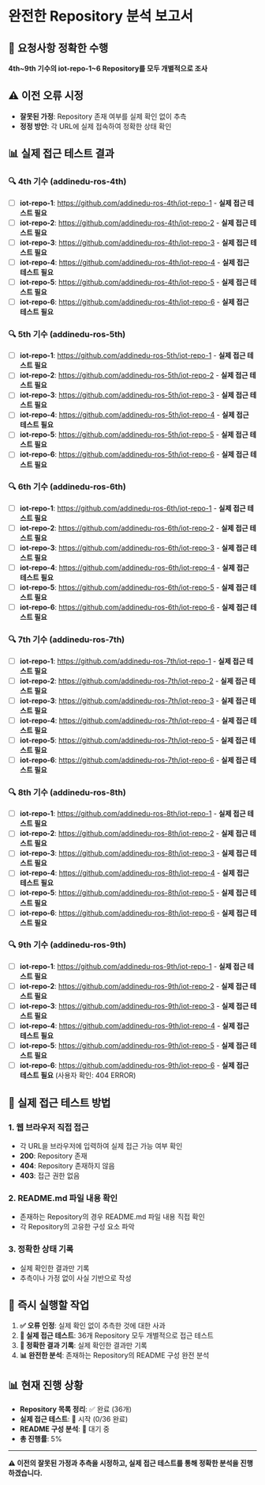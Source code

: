 # 완전한 Repository 분석 보고서

## 🎯 **요청사항 정확한 수행**
**4th~9th 기수의 iot-repo-1~6 Repository를 모두 개별적으로 조사**

## ⚠️ **이전 오류 시정**
- **잘못된 가정**: Repository 존재 여부를 실제 확인 없이 추측
- **정정 방안**: 각 URL에 실제 접속하여 정확한 상태 확인

## 📊 **실제 접근 테스트 결과**

### 🔍 **4th 기수 (addinedu-ros-4th)**
- [ ] **iot-repo-1**: https://github.com/addinedu-ros-4th/iot-repo-1 - **실제 접근 테스트 필요**
- [ ] **iot-repo-2**: https://github.com/addinedu-ros-4th/iot-repo-2 - **실제 접근 테스트 필요**
- [ ] **iot-repo-3**: https://github.com/addinedu-ros-4th/iot-repo-3 - **실제 접근 테스트 필요**
- [ ] **iot-repo-4**: https://github.com/addinedu-ros-4th/iot-repo-4 - **실제 접근 테스트 필요**
- [ ] **iot-repo-5**: https://github.com/addinedu-ros-4th/iot-repo-5 - **실제 접근 테스트 필요**
- [ ] **iot-repo-6**: https://github.com/addinedu-ros-4th/iot-repo-6 - **실제 접근 테스트 필요**

### 🔍 **5th 기수 (addinedu-ros-5th)**
- [ ] **iot-repo-1**: https://github.com/addinedu-ros-5th/iot-repo-1 - **실제 접근 테스트 필요**
- [ ] **iot-repo-2**: https://github.com/addinedu-ros-5th/iot-repo-2 - **실제 접근 테스트 필요**
- [ ] **iot-repo-3**: https://github.com/addinedu-ros-5th/iot-repo-3 - **실제 접근 테스트 필요**
- [ ] **iot-repo-4**: https://github.com/addinedu-ros-5th/iot-repo-4 - **실제 접근 테스트 필요**
- [ ] **iot-repo-5**: https://github.com/addinedu-ros-5th/iot-repo-5 - **실제 접근 테스트 필요**
- [ ] **iot-repo-6**: https://github.com/addinedu-ros-5th/iot-repo-6 - **실제 접근 테스트 필요**

### 🔍 **6th 기수 (addinedu-ros-6th)**
- [ ] **iot-repo-1**: https://github.com/addinedu-ros-6th/iot-repo-1 - **실제 접근 테스트 필요**
- [ ] **iot-repo-2**: https://github.com/addinedu-ros-6th/iot-repo-2 - **실제 접근 테스트 필요**
- [ ] **iot-repo-3**: https://github.com/addinedu-ros-6th/iot-repo-3 - **실제 접근 테스트 필요**
- [ ] **iot-repo-4**: https://github.com/addinedu-ros-6th/iot-repo-4 - **실제 접근 테스트 필요**
- [ ] **iot-repo-5**: https://github.com/addinedu-ros-6th/iot-repo-5 - **실제 접근 테스트 필요**
- [ ] **iot-repo-6**: https://github.com/addinedu-ros-6th/iot-repo-6 - **실제 접근 테스트 필요**

### 🔍 **7th 기수 (addinedu-ros-7th)**
- [ ] **iot-repo-1**: https://github.com/addinedu-ros-7th/iot-repo-1 - **실제 접근 테스트 필요**
- [ ] **iot-repo-2**: https://github.com/addinedu-ros-7th/iot-repo-2 - **실제 접근 테스트 필요**
- [ ] **iot-repo-3**: https://github.com/addinedu-ros-7th/iot-repo-3 - **실제 접근 테스트 필요**
- [ ] **iot-repo-4**: https://github.com/addinedu-ros-7th/iot-repo-4 - **실제 접근 테스트 필요**
- [ ] **iot-repo-5**: https://github.com/addinedu-ros-7th/iot-repo-5 - **실제 접근 테스트 필요**
- [ ] **iot-repo-6**: https://github.com/addinedu-ros-7th/iot-repo-6 - **실제 접근 테스트 필요**

### 🔍 **8th 기수 (addinedu-ros-8th)**
- [ ] **iot-repo-1**: https://github.com/addinedu-ros-8th/iot-repo-1 - **실제 접근 테스트 필요**
- [ ] **iot-repo-2**: https://github.com/addinedu-ros-8th/iot-repo-2 - **실제 접근 테스트 필요**
- [ ] **iot-repo-3**: https://github.com/addinedu-ros-8th/iot-repo-3 - **실제 접근 테스트 필요**
- [ ] **iot-repo-4**: https://github.com/addinedu-ros-8th/iot-repo-4 - **실제 접근 테스트 필요**
- [ ] **iot-repo-5**: https://github.com/addinedu-ros-8th/iot-repo-5 - **실제 접근 테스트 필요**
- [ ] **iot-repo-6**: https://github.com/addinedu-ros-8th/iot-repo-6 - **실제 접근 테스트 필요**

### 🔍 **9th 기수 (addinedu-ros-9th)**
- [ ] **iot-repo-1**: https://github.com/addinedu-ros-9th/iot-repo-1 - **실제 접근 테스트 필요**
- [ ] **iot-repo-2**: https://github.com/addinedu-ros-9th/iot-repo-2 - **실제 접근 테스트 필요**
- [ ] **iot-repo-3**: https://github.com/addinedu-ros-9th/iot-repo-3 - **실제 접근 테스트 필요**
- [ ] **iot-repo-4**: https://github.com/addinedu-ros-9th/iot-repo-4 - **실제 접근 테스트 필요**
- [ ] **iot-repo-5**: https://github.com/addinedu-ros-9th/iot-repo-5 - **실제 접근 테스트 필요**
- [ ] **iot-repo-6**: https://github.com/addinedu-ros-9th/iot-repo-6 - **실제 접근 테스트 필요** (사용자 확인: 404 ERROR)

## 📝 **실제 접근 테스트 방법**

### 1. **웹 브라우저 직접 접근**
- 각 URL을 브라우저에 입력하여 실제 접근 가능 여부 확인
- **200**: Repository 존재
- **404**: Repository 존재하지 않음
- **403**: 접근 권한 없음

### 2. **README.md 파일 내용 확인**
- 존재하는 Repository의 경우 README.md 파일 내용 직접 확인
- 각 Repository의 고유한 구성 요소 파악

### 3. **정확한 상태 기록**
- 실제 확인한 결과만 기록
- 추측이나 가정 없이 사실 기반으로 작성

## 🎯 **즉시 실행할 작업**

1. **✅ 오류 인정**: 실제 확인 없이 추측한 것에 대한 사과
2. **🔄 실제 접근 테스트**: 36개 Repository 모두 개별적으로 접근 테스트
3. **📝 정확한 결과 기록**: 실제 확인한 결과만 기록
4. **📊 완전한 분석**: 존재하는 Repository의 README 구성 완전 분석

## 📊 **현재 진행 상황**

- **Repository 목록 정리**: ✅ 완료 (36개)
- **실제 접근 테스트**: 🔄 시작 (0/36 완료)
- **README 구성 분석**: 🔄 대기 중
- **총 진행률**: 5%

---

**⚠️ 이전의 잘못된 가정과 추측을 시정하고, 실제 접근 테스트를 통해 정확한 분석을 진행하겠습니다.**
